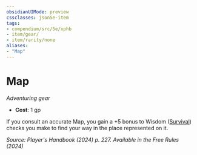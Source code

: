 ```yaml
---
obsidianUIMode: preview
cssclasses: json5e-item
tags:
- compendium/src/5e/xphb
- item/gear/
- item/rarity/none
aliases: 
- "Map"
---
```

# Map
*Adventuring gear*  


- **Cost**: 1 gp

If you consult an accurate Map, you gain a +5 bonus to Wisdom ([Survival](skills.md#Survival)) checks you make to find your way in the place represented on it.

*Source: Player's Handbook (2024) p. 227. Available in the Free Rules (2024)*